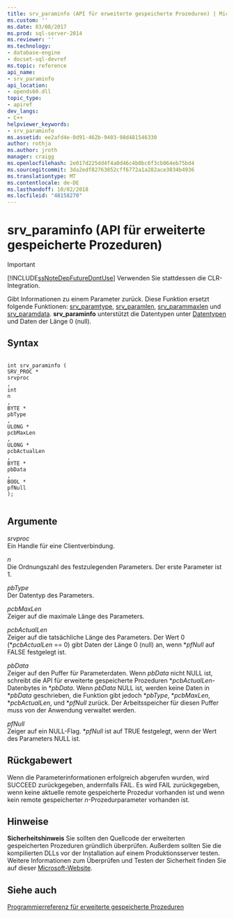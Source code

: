 ```yaml
---
title: srv_paraminfo (API für erweiterte gespeicherte Prozeduren) | Microsoft-Dokumentation
ms.custom: ''
ms.date: 03/08/2017
ms.prod: sql-server-2014
ms.reviewer: ''
ms.technology:
- database-engine
- docset-sql-devref
ms.topic: reference
api_name:
- srv_paraminfo
api_location:
- opends60.dll
topic_type:
- apiref
dev_langs:
- C++
helpviewer_keywords:
- srv_paraminfo
ms.assetid: ee2afd4e-0d91-462b-9403-98d481546330
author: rothja
ms.author: jroth
manager: craigg
ms.openlocfilehash: 2e017d225dd4f4a0d46c4b0bc6f3cb064eb75bd4
ms.sourcegitcommit: 3da2edf82763852cff6772a1a282ace3034b4936
ms.translationtype: MT
ms.contentlocale: de-DE
ms.lasthandoff: 10/02/2018
ms.locfileid: "48158270"
---
```

# <a name="srvparaminfo-extended-stored-procedure-api"></a>srv_paraminfo (API für erweiterte gespeicherte Prozeduren)
    
> [!IMPORTANT]  
>  [!INCLUDE[ssNoteDepFutureDontUse](../../includes/ssnotedepfuturedontuse-md.md)] Verwenden Sie stattdessen die CLR-Integration.  
  
 Gibt Informationen zu einem Parameter zurück. Diese Funktion ersetzt folgende Funktionen: [srv_paramtype](srv-paramtype-extended-stored-procedure-api.md), [srv_paramlen](srv-paramlen-extended-stored-procedure-api.md), [srv_parammaxlen](srv-parammaxlen-extended-stored-procedure-api.md) und [srv_paramdata](srv-paramdata-extended-stored-procedure-api.md). **srv_paraminfo** unterstützt die Datentypen unter [Datentypen](data-types-extended-stored-procedure-api.md) und Daten der Länge 0 (null).  
  
## <a name="syntax"></a>Syntax  
  
```  
  
int srv_paraminfo (  
SRV_PROC *  
srvproc  
,  
int  
n  
,  
BYTE *  
pbType  
,  
ULONG *  
pcbMaxLen  
,  
ULONG *  
pcbActualLen  
,  
BYTE *  
pbData  
,  
BOOL *  
pfNull  
);  
  
```  
  
## <a name="arguments"></a>Argumente  
 *srvproc*   
 Ein Handle für eine Clientverbindung.  
  
 *n*  
 Die Ordnungszahl des festzulegenden Parameters. Der erste Parameter ist 1.  
  
 *pbType*  
 Der Datentyp des Parameters.  
  
 *pcbMaxLen*  
 Zeiger auf die maximale Länge des Parameters.  
  
 *pcbActualLen*  
 Zeiger auf die tatsächliche Länge des Parameters. Der Wert 0 (\**pcbActualLen* == 0) gibt Daten der Länge 0 (null) an, wenn **pfNull* auf FALSE festgelegt ist.  
  
 *pbData*  
 Zeiger auf den Puffer für Parameterdaten. Wenn *pbData* nicht NULL ist, schreibt die API für erweiterte gespeicherte Prozeduren \**pcbActualLen*-Datenbytes in \**pbData*. Wenn *pbData* NULL ist, werden keine Daten in \**pbData* geschrieben, die Funktion gibt jedoch \**pbType*, \**pcbMaxLen*, \**pcbActualLen*, und **pfNull* zurück. Der Arbeitsspeicher für diesen Puffer muss von der Anwendung verwaltet werden.  
  
 *pfNull*  
 Zeiger auf ein NULL-Flag. **pfNull* ist auf TRUE festgelegt, wenn der Wert des Parameters NULL ist.  
  
## <a name="returns"></a>Rückgabewert  
 Wenn die Parameterinformationen erfolgreich abgerufen wurden, wird SUCCEED zurückgegeben, andernfalls FAIL. Es wird FAIL zurückgegeben, wenn keine aktuelle remote gespeicherte Prozedur vorhanden ist und wenn kein remote gespeicherter *n*-Prozedurparameter vorhanden ist.  
  
## <a name="remarks"></a>Hinweise  
 **Sicherheitshinweis** Sie sollten den Quellcode der erweiterten gespeicherten Prozeduren gründlich überprüfen. Außerdem sollten Sie die kompilierten DLLs vor der Installation auf einem Produktionsserver testen. Weitere Informationen zum Überprüfen und Testen der Sicherheit finden Sie auf dieser [Microsoft-Website](http://go.microsoft.com/fwlink/?LinkID=54761&amp;clcid=0x409http://msdn.microsoft.com/security/).  
  
## <a name="see-also"></a>Siehe auch  
 [Programmierreferenz für erweiterte gespeicherte Prozeduren](database-engine-extended-stored-procedures-reference.md)  
  
  
